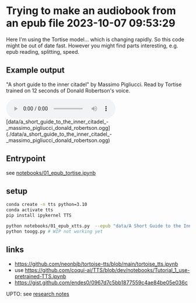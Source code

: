 # Trying to make an audiobook from an epub file 2023-10-07 09:53:29

Here I'm using the Tortise model... which is changing rapidly. So this code might be out of date fast. However you might find parts interesting, e.g. epub reading, splitting, speed.

## Example output

"A short guide to the inner citadel" by Massimo Pigliucci. Read by Tortise trained on 12 seconds of Donald Robertson's voice.

<audio controls="controls">
  <source type="audio/ogg" src="data/a_short_guide_to_the_inner_citadel_-_massimo_pigliucci_donald_robertson.ogg"></source>
  ./data/a_short_guide_to_the_inner_citadel_-_massimo_pigliucci_donald_robertson.ogg
</audio>
[data/a_short_guide_to_the_inner_citadel_-_massimo_pigliucci_donald_robertson.ogg](./data/a_short_guide_to_the_inner_citadel_-_massimo_pigliucci_donald_robertson.ogg)

## Entrypoint

see [notebooks/01_epub_tortise.ipynb](./notebooks/01_epub_tortise.ipynb)

## setup

```sh
conda create -n tts python=3.10       
conda activate tts       
pip install ipykernel TTS               

python notebooks/01_epub_xtts.py  --epub "data/A Short Guide to the Inner Citadel - Massimo Pigliucci.epub" --out short_guide_inner_citadel
python toogg.py # WIP not working yet
```

## links
- https://github.com/neonbjb/tortoise-tts/blob/main/tortoise_tts.ipynb
- use https://github.com/coqui-ai/TTS/blob/dev/notebooks/Tutorial_1_use-pretrained-TTS.ipynb
- https://gist.github.com/endes0/0967d7c5bb1877559c4ae84be05e036c


UPTO: see [research notes](./research_notes.md)
